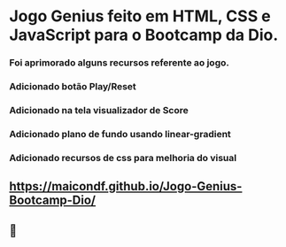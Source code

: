 # Jogo Genius feito em HTML, CSS e JavaScript para o Bootcamp da Dio.

### Foi aprimorado alguns recursos referente ao jogo. 

### Adicionado botão Play/Reset

### Adicionado na tela visualizador de Score

### Adicionado plano de fundo usando linear-gradient

### Adicionado recursos de css para melhoria do visual

## https://maicondf.github.io/Jogo-Genius-Bootcamp-Dio/

## 🚀
